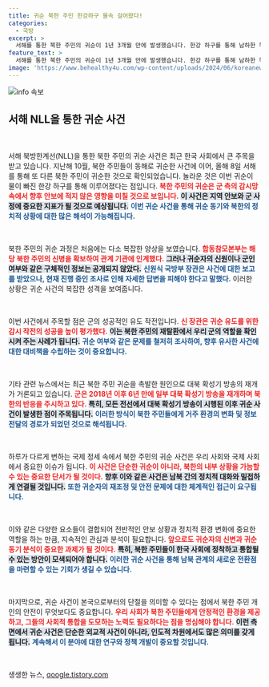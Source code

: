 ```yaml
---
title: 귀순 북한 주민 한강하구 물속 걸어왔다!
categories:
  - 국방
excerpt: >
  서해를 통한 북한 주민의 귀순이 1년 3개월 만에 발생했습니다. 한강 하구를 통해 남하한 북한 주민 1명이 귀순 의사를 밝혔고, 군은 이를 성공적으로 유도했습니다. 이번 사건은 대북 방송의 영향도 제기되고 있어 주목됩니다.
feature_text: >
  서해를 통한 북한 주민의 귀순이 1년 3개월 만에 발생했습니다. 한강 하구를 통해 남하한 북한 주민 1명이 귀순 의사를 밝혔고, 군은 이를 성공적으로 유도했습니다. 이번 사건은 대북 방송의 영향도 제기되고 있어 주목됩니다.
image: 'https://www.behealthy4u.com/wp-content/uploads/2024/06/koreanews.jpg'
---
```


<p><img src="https://www.behealthy4u.com/wp-content/uploads/2024/06/koreanews.jpg" alt="info 속보" /></p>

<h2 data-ke-size="size26">서해 NLL을 통한 귀순 사건</h2>

<p data-ke-size="size16">&nbsp;</p>

<p>서해 북방한계선(NLL)을 통한 북한 주민의 귀순 사건은 최근 한국 사회에서 큰 주목을 받고 있습니다. 지난해 10월, 북한 주민들이 동해로 귀순한 사건에 이어, 올해 8일 서해를 통해 또 다른 북한 주민이 귀순한 것으로 확인되었습니다. 놀라운 것은 이번 귀순이 물이 빠진 한강 하구를 통해 이루어졌다는 점입니다. <b><span style="color: #ee2323;">북한 주민의 귀순은 군 측의 감시망 속에서 향후 안보에 적지 않은 영향을 미칠 것으로 보입니다.</span></b> <b><span style="background-color: #21538527;">이 사건은 지역 안보와 군 사정에 중요한 지표가 될 것으로 예상됩니다.</span></b> <b><span style="color: #1a5490;">이번 귀순 사건을 통해 귀순 동기와 북한의 정치적 상황에 대한 많은 해석이 가능해집니다.</span></b></p>

<p data-ke-size="size16">&nbsp;</p>

<p>북한 주민의 귀순 과정은 처음에는 다소 복잡한 양상을 보였습니다. <b><span style="color: #ee2323;">합동참모본부는 해당 북한 주민의 신병을 확보하여 관계 기관에 인계했다.</span></b> <b><span style="background-color: #21538527;">그러나 귀순자의 신원이나 군인 여부와 같은 구체적인 정보는 공개되지 않았다.</span></b> <b><span style="color: #1a5490;">신원식 국방부 장관은 사건에 대한 보고를 받았으나, 현재 진행 중인 조사로 인해 자세한 답변을 피해야 한다고 말했다.</span></b> 이러한 상황은 귀순 사건의 복잡한 성격을 보여줍니다.</p>

<p data-ke-size="size16">&nbsp;</p>

<p>이번 사건에서 주목할 점은 군의 성공적인 유도 작전입니다. <b><span style="color: #ee2323;">신 장관은 귀순 유도를 위한 감시 작전의 성공을 높이 평가했다.</span></b> <b><span style="background-color: #21538527;">이는 북한 주민의 재탈환에서 우리 군의 역할을 확인시켜 주는 사례가 됩니다.</span></b> <b><span style="color: #1a5490;">귀순 여부와 같은 문제를 철저히 조사하여, 향후 유사한 사건에 대한 대비책을 수립하는 것이 중요합니다.</span></b> </p>

<p data-ke-size="size16">&nbsp;</p>

<p>기타 관련 뉴스에서는 최근 북한 주민 귀순을 촉발한 원인으로 대북 확성기 방송의 재개가 거론되고 있습니다. <b><span style="color: #ee2323;">군은 2018년 이후 6년 만에 일부 대북 확성기 방송을 재개하며 북한의 반응을 주시하고 있다.</span></b> <b><span style="background-color: #21538527;">특히, 모든 전선에서 대북 확성기 방송이 시행된 이후 귀순 사건이 발생한 점이 주목됩니다.</span></b> <b><span style="color: #1a5490;">이러한 방식이 북한 주민들에게 거주 환경의 변화 및 정보 전달의 경로가 되었던 것으로 해석됩니다.</span></b></p>

<p data-ke-size="size16">&nbsp;</p>

<p>하루가 다르게 변하는 국제 정세 속에서 북한 주민의 귀순 사건은 우리 사회와 국제 사회에서 중요한 이슈가 됩니다. <b><span style="color: #ee2323;">이 사건은 단순한 귀순이 아니라, 북한의 내부 상황을 가늠할 수 있는 중요한 단서가 될 것이다.</span></b> <b><span style="background-color: #21538527;">향후 이와 같은 사건은 남북 간의 정치적 대화와 밀접하게 연결될 것입니다.</span></b> <b><span style="color: #1a5490;">또한 귀순자의 재조정 및 안전 문제에 대한 체계적인 접근이 요구됩니다.</span></b> </p>

<p data-ke-size="size16">&nbsp;</p>

<p>이와 같은 다양한 요소들이 결합되어 전반적인 안보 상황과 정치적 환경 변화에 중요한 역할을 하는 만큼, 지속적인 관심과 분석이 필요합니다. <b><span style="color: #ee2323;">앞으로도 귀순자의 신변과 귀순 동기 분석이 중요한 과제가 될 것이다.</span></b> <b><span style="background-color: #21538527;">특히, 북한 주민들이 한국 사회에 정착하고 통합될 수 있는 방안이 모색되어야 합니다.</span></b> <b><span style="color: #1a5490;">이러한 귀순 사건을 통해 남북 관계의 새로운 전환점을 마련할 수 있는 기회가 생길 수 있습니다.</span></b> </p>

<p data-ke-size="size16">&nbsp;</p>

<p>마지막으로, 귀순 사건이 본국으로부터의 단절을 의미할 수 있다는 점에서 북한 주민 개인의 안전이 무엇보다도 중요합니다. <b><span style="color: #ee2323;">우리 사회가 북한 주민들에게 안정적인 환경을 제공하고, 그들의 사회적 통합을 도모하는 노력도 필요하다는 점을 명심해야 합니다.</span></b> <b><span style="background-color: #21538527;">이런 측면에서 귀순 사건은 단순한 외교적 사건이 아니라, 인도적 차원에서도 많은 의미를 갖게 됩니다.</span></b> <b><span style="color: #1a5490;">계속해서 이 분야에 대한 연구와 정책 개발이 중요할 것입니다.</span></b> </p>

<p data-ke-size="size16">&nbsp;</p>
생생한 뉴스, <a href="https://qoogle.tistory.com" rel="dofollow">qoogle.tistory.com</a>


